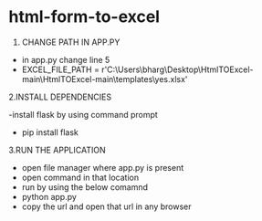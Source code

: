 # html-form-to-excel


1. CHANGE PATH IN APP.PY
   
 - in app.py change line 5 
 - EXCEL_FILE_PATH = r'C:\Users\bharg\Desktop\HtmlTOExcel-main\HtmlTOExcel-main\templates\yes.xlsx'
  
2.INSTALL DEPENDENCIES

  -install flask by using command prompt
  - pip install flask


3.RUN THE APPLICATION

  - open file manager where app.py is present
  - open command in that location
  - run by using the below comamnd
  - python app.py
  - copy the url and open that url in any browser
    
